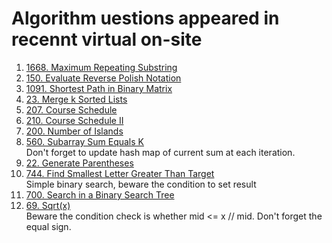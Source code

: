 # Algorithm uestions appeared in recennt virtual on-site
1. [1668. Maximum Repeating Substring](https://leetcode.com/problems/maximum-repeating-substring)
2. [150. Evaluate Reverse Polish Notation](https://leetcode.com/problems/evaluate-reverse-polish-notation/)
3. [1091. Shortest Path in Binary Matrix](https://leetcode.com/problems/shortest-path-in-binary-matrix)
4. [23. Merge k Sorted Lists](https://leetcode.com/problems/merge-k-sorted-lists)
5. [207. Course Schedule](https://leetcode.com/problems/course-schedule) 
6. [210. Course Schedule II](https://leetcode.com/problems/course-schedule-ii)
7. [200. Number of Islands](https://leetcode.com/problems/number-of-islands/)
8. [560. Subarray Sum Equals K](https://leetcode.com/problems/subarray-sum-equals-k/)  
   Don't forget to update hash map of current sum at each iteration. 
9. [22. Generate Parentheses](https://leetcode.com/problems/generate-parentheses)
10. [744. Find Smallest Letter Greater Than Target](https://leetcode.com/problems/find-smallest-letter-greater-than-target)  
    Simple binary search, beware the condition to set result
11. [700. Search in a Binary Search Tree](https://leetcode.com/problems/search-in-a-binary-search-tree)
12. [69. Sqrt(x)](https://leetcode.com/problems/sqrtx/)  
    Beware the condition check is whether mid <= x // mid. Don't forget the equal sign.  

